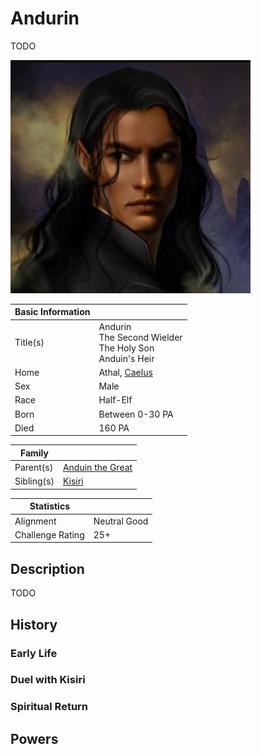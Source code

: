 # Andurin

TODO

![Andurin](../Media/andurin.png)

| Basic Information | |
| - | - |
| Title(s) | Andurin<br>The Second Wielder<br>The Holy Son<br>Anduin's Heir |
| Home | Athal, [Caelus](../Locations/Land/caelus.md) |
| Sex | Male |
| Race | Half-Elf |
| Born  | Between 0-30 PA |
| Died | 160 PA |

| Family | |
| - | - |
| Parent(s) | [Anduin the Great](anduin_the_great.md) |
| Sibling(s) | [Kisiri](kisiri.md) |

| Statistics | |
| - | - |
| Alignment | Neutral Good |
| Challenge Rating | 25+ |

## Description

TODO

## History

### Early Life

### Duel with Kisiri

### Spiritual Return

## Powers
